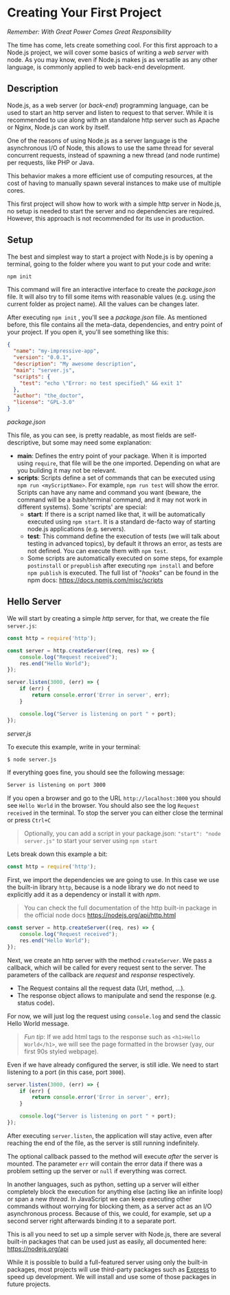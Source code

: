 # Creating Your First Project
_Remember: With Great Power Comes Great Responsibility_

The time has come, lets create something cool. For this first approach to a Node.js project, we will cover some basics of writing a _web server_ with node. As you may know, even if Node.js makes js as versatile as any other language, is commonly applied to web back-end development.

## Description
Node.js, as a web server (or _back-end_) programming language, can be used to start an http server and listen to request to that server. While it is recommended to use along with an standalone http server such as Apache or Nginx, Node.js can work by itself.

One of the reasons of using Node.js as a server language is the asynchronous I/O of Node, this allows to use the same thread for several concurrent requests, instead of spawning a new thread (and node runtime) per requests, like PHP or Java.

This behavior makes a more efficient use of computing resources, at the cost of having to manually spawn several instances to make use of multiple cores.

This first project will show how to work with a simple http server in Node.js, no setup is needed to start the server and no dependencies are required. However, this approach is not recommended for its use in production.

## Setup

The best and simplest way to start a project with Node.js is by opening a terminal, going to the folder where you want to put your code and write:

```bash
npm init
```

This command will fire an interactive interface to create the _package.json_ file. It will also try to fill some items with reasonable values (e.g. using the current folder as project name). All the values can be changes later.

After executing `npm init` , you'll see a _package.json_ file. As mentioned before, this file contains all the meta-data, dependencies, and entry point of your project. If you open it, you'll see something like this:

```json
{
  "name": "my-impressive-app",
  "version": "0.0.1",
  "description": "My awesome description",
  "main": "server.js",
  "scripts": {
    "test": "echo \"Error: no test specified\" && exit 1"
  },
  "author": "the_doctor",
  "license": "GPL-3.0"
}
```
_package.json_

This file, as you can see, is pretty readable, as most fields are self-descriptive, but some may need some explanation:

* **main**: Defines the entry point of your package. When it is imported using `require`, that file will be the one imported. Depending on what are you building it may not be relevant.
* **scripts**: Scripts define a set of commands that can be executed using `npm run <myScriptName>`. For example, `npm run test` will show the error. Scripts can have any name and command you want (beware, the command will be a bash/terminal command, and it may not work in different systems). Some 'scripts' are special:
    * **start**: If there is a script named like that, it will be automatically executed using `npm start`. It is a standard de-facto way of starting node.js applications (e.g. servers).
    * **test**: This command define the execution of tests (we will talk about testing in advanced topics), by default it throws an error, as tests are not defined. You can execute them with `npm test`.
    * Some scripts are automatically executed on some steps, for example `postinstall` or `prepublish` after executing `npm install` and before `npm publish` is executed. The full list of "_hooks_" can be found in the npm docs: <https://docs.npmjs.com/misc/scripts>

## Hello Server

We will start by creating a simple _http_ server, for that, we create the file `server.js`:

```javascript
const http = require('http');

const server = http.createServer((req, res) => {
    console.log("Request received");
    res.end("Hello World");
});

server.listen(3000, (err) => {
    if (err) {
        return console.error('Error in server', err);
    }

    console.log("Server is listening on port " + port);
});
```
_server.js_

To execute this example, write in your terminal:
```bash
$ node server.js
```

If everything goes fine, you should see the following message:
```bash
Server is listening on port 3000
```

If you open a browser and go to the URL `http://localhost:3000` you should see `Hello World` in the browser. You should also see the log `Request received` in the terminal.
To stop the server you can either close the terminal or press `Ctrl+C`

> Optionally, you can add a script in your package.json: `"start": "node server.js"` to start your server using `npm start`

Lets break down this example a bit:

```js
const http = require('http');
```

First, we import the dependencies we are going to use. In this case we use the built-in library `http`, because is a node library we do not need to explicitly add it as a dependency or install it with _npm_.   

> You can check the full documentation of the http built-in package in the official node docs https://nodejs.org/api/http.html
    
```js
const server = http.createServer((req, res) => {
    console.log("Request received");
    res.end("Hello World");
});
```

Next, we create an http server with the method `createServer`. We pass a callback, which will be called for every request sent to the server. The parameters of the callback are _request_ and _response_ respectively.
* The Request contains all the request data (Url, method, ...). 
* The response object allows to manipulate and send the response (e.g. status code). 

For now, we will just log the request using `console.log` and send the classic Hello World message.

> _Fun tip_: If we add html tags to the response such as `<h1>Hello World</h1>`, we will see the page formatted in the browser (yay, our first 90s styled webpage).

Even if we have already configured the server, is still idle. We need to start listening to a port (in this case, port `3000`).

```js
server.listen(3000, (err) => {
    if (err) {
        return console.error('Error in server', err);
    }

    console.log("Server is listening on port " + port);
});
```

After executing `server.listen`, the application will stay active, even after reaching the end of the file, as the server is still running indefinitely. 

The optional callback passed to the method will execute _after_ the server is mounted. The parameter `err` will contain the error data if there was a problem setting up the server or `null` if everything was correct.

In another languages, such as python, setting up a server will either completely block the execution for anything else (acting like an infinite loop) or span a new _thread_. In JavaScript we can keep executing other commands without worrying for blocking them, as a server act as an I/O asynchronous process. Because of this, we could, for example, set up a second server right afterwards binding it to a separate port.
    
This is all you need to set up a simple server with Node.js, there are several built-in packages that can be used just as easily, all documented here: https://nodejs.org/api

While it is possible to build a full-featured server using only the built-in packages, most projects will use third-party packages such as [Express](http://expressjs.com) to speed up development. We will install and use some of those packages in future projects.
